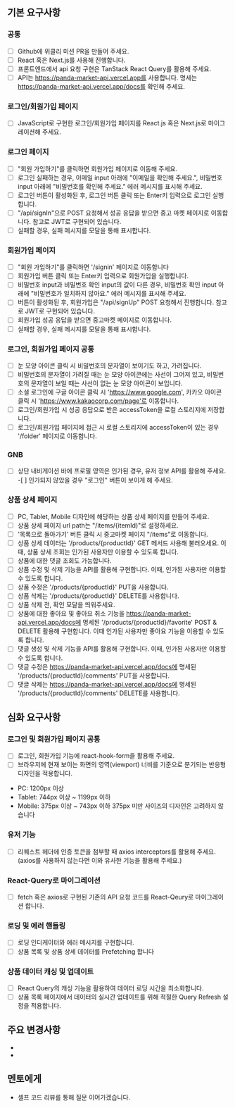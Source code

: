 ## 기본 요구사항

### 공통

- [ ] Github에 위클리 미션 PR을 만들어 주세요.
- [ ] React 혹은 Next.js를 사용해 진행합니다.
- [ ] 프론트엔드에서 api 요청 구현은 TanStack React Query를 활용해 주세요.
- [ ] API는 https://panda-market-api.vercel.app를 사용합니다. 명세는 https://panda-market-api.vercel.app/docs를 확인해 주세요.

### 로그인/회원가입 페이지

- [ ] JavaScript로 구현한 로그인/회원가입 페이지를 React.js 혹은 Next.js로 마이그레이션해 주세요.

### 로그인 페이지

- [ ] "회원 가입하기"를 클릭하면 회원가입 페이지로 이동해 주세요.
- [ ] 로그인 실패하는 경우, 이메일 input 아래에 "이메일을 확인해 주세요.", 비밀번호 input 아래에 "비밀번호를 확인해 주세요." 에러 메시지를 표시해 주세요.
- [ ] 로그인 버튼이 활성화된 후, 로그인 버튼 클릭 또는 Enter키 입력으로 로그인 실행합니다.
- [ ] "/api/signIn"으로 POST 요청해서 성공 응답을 받으면 중고 마켓 페이지로 이동합니다. 참고로 JWT로 구현되어 있습니다.
- [ ] 실패할 경우, 실패 메시지를 모달을 통해 표시합니다.

### 회원가입 페이지

- [ ] "회원 가입하기"를 클릭하면 '/signin' 페이지로 이동합니다
- [ ] 회원가입 버튼 클릭 또는 Enter키 입력으로 회원가입을 실행합니다.
- [ ] 비밀번호 input과 비밀번호 확인 input의 값이 다른 경우, 비밀번호 확인 input 아래에 "비밀번호가 일치하지 않아요." 에러 메시지를 표시해 주세요.
- [ ] 버튼이 활성화된 후, 회원가입은 "/api/signUp" POST 요청해서 진행합니다. 참고로 JWT로 구현되어 있습니다.
- [ ] 회원가입 성공 응답을 받으면 중고마켓 페이지로 이동합니다.
- [ ] 실패할 경우, 실패 메시지를 모달을 통해 표시합니다.

### 로그인, 회원가입 페이지 공통

- [ ] 눈 모양 아이콘 클릭 시 비밀번호의 문자열이 보이기도 하고, 가려집니다.
- [ ] 비밀번호의 문자열이 가려질 때는 눈 모양 아이콘에는 사선이 그어져 있고, 비밀번호의 문자열이 보일 때는 사선이 없는 눈 모양 아이콘이 보입니다.
- [ ] 소셜 로그인에 구글 아이콘 클릭 시 'https://www.google.com', 카카오 아이콘 클릭 시 'https://www.kakaocorp.com/page'로 이동합니다.
- [ ] 로그인/회원가입 시 성공 응답으로 받은 accessToken을 로컬 스토리지에 저장합니다.
- [ ] 로그인/회원가입 페이지에 접근 시 로컬 스토리지에 accessToken이 있는 경우 '/folder' 페이지로 이동합니다.

### GNB

-[ ] 상단 내비게이션 바에 프로필 영역은 인가된 경우, 유저 정보 API를 활용해 주세요. -[ ] 인가되지 않았을 경우 "로그인" 버튼이 보이게 해 주세요.

### 상품 상세 페이지

- [ ] PC, Tablet, Mobile 디자인에 해당하는 상품 상세 페이지를 만들어 주세요.
- [ ] 상품 상세 페이지 url path는 "/items/{itemId)"로 설정하세요.
- [ ] '목록으로 돌아가기' 버튼 클릭 시 중고마켓 페이지 "/items"로 이동합니다.
- [ ] 상품 상세 데이터는 '/products/{productId}' GET 메서드 사용해 불러오세요. 이때, 상품 상세 조회는 인가된 사용자만 이용할 수 있도록 합니다.
- [ ] 상품에 대한 댓글 조회도 가능합니다.
- [ ] 상품 수정 및 삭제 기능을 API를 활용해 구현합니다. 이때, 인가된 사용자만 이용할 수 있도록 합니다.
- [ ] 상품 수정은 '/products/{productId}' PUT을 사용합니다.
- [ ] 상품 삭제는 '/products/{productId}' DELETE를 사용합니다.
- [ ] 상품 삭제 전, 확인 모달을 띄워주세요.
- [ ] 상품에 대한 좋아요 및 좋아요 취소 기능을 https://panda-market-api.vercel.app/docs에 명세된 '/products/{productId}/favorite' POST & DELETE 활용해 구현합니다. 이때 인가된 사용자만 좋아요 기능을 이용할 수 있도록 합니다.
- [ ] 댓글 생성 및 삭제 기능을 API를 활용해 구현합니다. 이때, 인가된 사용자만 이용할 수 있도록 합니다.
- [ ] 댓글 수정은 https://panda-market-api.vercel.app/docs에 명세된 '/products/{productId}/comments' PUT을 사용합니다.
- [ ] 댓글 삭제는 https://panda-market-api.vercel.app/docs에 명세된 '/products/{productId}/comments' DELETE를 사용합니다.

## 심화 요구사항

### 로그인 및 회원가입 페이지 공통

- [ ] 로그인, 회원가입 기능에 react-hook-form을 활용해 주세요.
- [ ] 브라우저에 현재 보이는 화면의 영역(viewport) 너비를 기준으로 분기되는 반응형 디자인을 적용합니다.
- PC: 1200px 이상
- Tablet: 744px 이상 ~ 1199px 이하
- Mobile: 375px 이상 ~ 743px 이하
  375px 미만 사이즈의 디자인은 고려하지 않습니다

### 유저 기능

- [ ] 리퀘스트 헤더에 인증 토큰을 첨부할 때 axios interceptors를 활용해 주세요. (axios를 사용하지 않는다면 이와 유사한 기능을 활용해 주세요.)

### React-Query로 마이그레이션

- [ ] fetch 혹은 axios로 구현된 기존의 API 요청 코드를 React-Qeury로 마이그레이션 합니다.

### 로딩 및 에러 핸들링

- [ ] 로딩 인디케이터와 에러 메시지를 구현합니다.
- [ ] 상품 목록 및 상품 상세 데이터를 Prefetching 합니다

### 상품 데이터 캐싱 및 업데이트

- [ ] React Query의 캐싱 기능을 활용하여 데이터 로딩 시간을 최소화합니다.
- [ ] 상품 목록 페이지에서 데이터의 실시간 업데이트를 위해 적절한 Query Refresh 설정을 적용합니다.

## 주요 변경사항

-
-

## 멘토에게

- 셀프 코드 리뷰를 통해 질문 이어가겠습니다.
